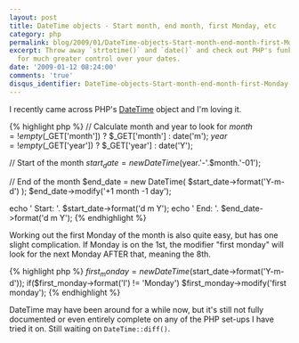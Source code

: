 ```yaml
---
layout: post
title: DateTime objects - Start month, end month, first Monday, etc
category: php
permalink: blog/2009/01/DateTime-objects-Start-month-end-month-first-Monday-etc
excerpt: Throw away `strtotime()` and `date()` and check out PHP's funky DateTime objects
  for much greater control over your dates.
date: '2009-01-12 08:24:00'
comments: 'true'
disqus_identifier: DateTime-objects-Start-month-end-month-first-Monday-etc
---
```


I recently came across PHP's [DateTime](http://uk3.php.net/manual/en/class.datetime.php) object and I'm loving it.

{% highlight php %}
// Calculate month and year to look for
$month = !empty($_GET['month']) ? $_GET['month'] : date('m');
$year = !empty($_GET['year']) ? $_GET['year'] : date('Y');

// Start of the month
$start_date = new DateTime($year.'-'.$month.'-01');

// End of the month
$end_date = new DateTime( $start_date->format('Y-m-d') );
$end_date->modify('+1 month -1 day');

echo ' Start: '. $start_date->format('d m Y');
echo ' End: '. $end_date->format('d m Y');
{% endhighlight %}

Working out the first Monday of the month is also quite easy, but has one slight complication. If Monday is on the 1st, the modifier "first monday" will look for the next Monday AFTER that, meaning the 8th.

{% highlight php %}
$first_monday = new DateTime($start_date->format('Y-m-d'));
if($first_monday->format('l') != 'Monday') $first_monday->modify('first monday');
{% endhighlight %}

DateTime may have been around for a while now, but it's still not fully documented or even entirely complete on any of the PHP set-ups I have tried it on. Still waiting on `DateTime::diff()`.

